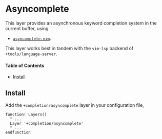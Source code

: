 # Asyncomplete
This layer provides an asynchronous keyword completion system in the current buffer, using

- [`asyncomplete.vim`](https://github.com/prabirshrestha/asyncomplete.vim).

This layer works best in tandem with the `vim-lsp` backend of `+tools/language-server`.

#### Table of Contents
- [Install](#install)

## Install
Add the `+completion/asyncomplete` layer in your configuration file,

```viml
function! Layers()
  " ...
  Layer '+completion/asyncomplete'
  " ...
endfunction
```
